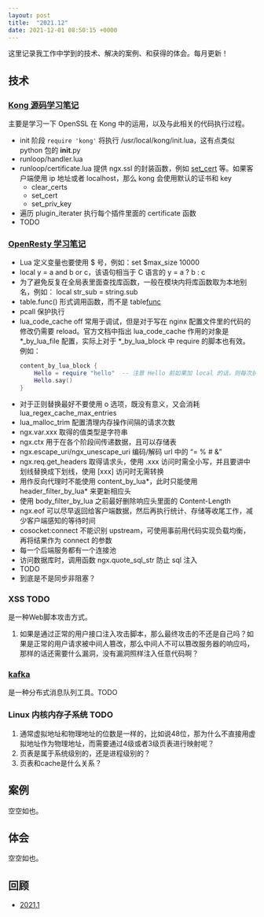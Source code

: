 ```yaml
---
layout: post
title:  "2021.12"
date: 2021-12-01 08:50:15 +0000   
---
```


这里记录我工作中学到的技术、解决的案例、和获得的体会。每月更新！


技术
----

### [Kong 源码学习笔记]()

主要是学习一下 OpenSSL 在 Kong 中的运用，以及与此相关的代码执行过程。

* init 阶段 ```require 'kong'``` 将执行 /usr/local/kong/init.lua，这有点类似 python 包的 __init__.py
* runloop/handler.lua
* runloop/certificate.lua 提供 ngx.ssl 的封装函数，例如 [set_cert](https://www.cnblogs.com/jimodetiantang/p/9260698.html) 等。如果客户端使用 ip 地址或者 localhost，那么 kong 会使用默认的证书和 key
  * clear_certs
  * set_cert
  * set_priv_key
* 遍历 plugin_iterater 执行每个插件里面的 certificate 函数
* TODO

### [OpenResty 学习笔记]()

* Lua 定义变量也要使用 $ 号，例如：set $max_size 10000
* local y = a and b or c，该语句相当于 C 语言的 y = a ? b : c
* 为了避免反复在全局表里面查找库函数，一般在模块内将库函数取为本地别名，例如： local str_sub = string.sub
* table.func() 形式调用函数，而不是 table[func]()
* pcall 保护执行
* lua_code_cache off 常用于调试，但是对于写在 nginx 配置文件里的代码的修改仍需要 reload。官方文档中指出 lua_code_cache 作用的对象是 *_by_lua_file 配置，实际上对于 *_by_lua_block 中 require 的脚本也有效。例如：
  ```lua
  content_by_lua_block {
      Hello = require "hello"  -- 注意 Hello 前如果加 local 的话，则每次执行都会重新 require
      Hello.say()
  }
  ```
* 对于正则替换最好不要使用 o 选项，既没有意义，又会消耗 lua_regex_cache_max_entries
* lua_malloc_trim 配置清理内存操作间隔的请求次数
* ngx.var.xxx 取得的值类型是字符串
* ngx.ctx 用于在各个阶段间传递数据，且可以存储表
* ngx.escape_uri/ngx_unescape_uri 编码/解码 url 中的 “= % # &”
* ngx.req.get_headers 取得请求头，使用 .xxx 访问时需全小写，并且要讲中划线替换成下划线，使用 [xxx] 访问时无需转换
* 用作反向代理时不能使用 content_by_lua*，此时只能使用 header_filter_by_lua* 来更新相应头
* 使用 body_filter_by_lua 之前最好删除响应头里面的 Content-Length
* ngx.eof 可以尽早返回给客户端数据，然后再执行统计、存储等收尾工作，减少客户端感知的等待时间
* cosocket:connect 不能识别 upstream，可使用事前用代码实现负载均衡，再将结果作为 connect 的参数
* 每一个后端服务都有一个连接池
* 访问数据库时，调用函数 ngx.quote_sql_str 防止 sql 注入
* TODO
* 到底是不是同步非阻塞？

### XSS TODO

是一种Web脚本攻击方式。

1. 如果是通过正常的用户接口注入攻击脚本，那么最终攻击的不还是自己吗？如果是正常的用户请求被中间人篡改，那么中间人不可以篡改服务器的响应吗，那样的话还需要什么漏洞，没有漏洞照样注入任意代码啊？

### [kafka](https://blog.csdn.net/weixin_45366499/article/details/106943229) 

是一种分布式消息队列工具。TODO

### Linux 内核内存子系统 TODO

1. 通常虚拟地址和物理地址的位数是一样的，比如说48位，那为什么不直接用虚拟地址作为物理地址，而需要通过4级或者3级页表进行映射呢？
2. 页表是属于系统级别的，还是进程级别的？
3. 页表和cache是什么关系？


案例
----

空空如也。


体会
----

空空如也。


回顾
---

* [2021.1](_post/2021-01-27-note.markdown)